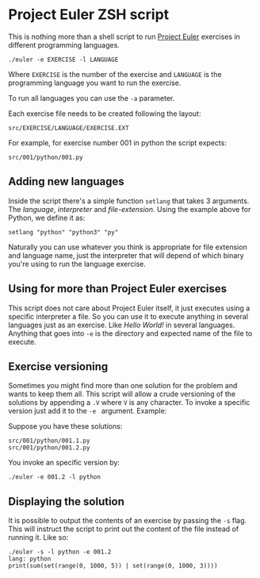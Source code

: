 # Project Euler ZSH script

This is nothing more than a shell script to run [Project
Euler](https://projecteuler.net) exercises in different programming languages.

```
./euler -e EXERCISE -l LANGUAGE
```

Where `EXERCISE` is the number of the exercise and `LANGUAGE` is the
programming language you want to run the exercise.

To run all languages you can use the `-a` parameter.

Each exercise file needs to be created following the layout:

```
src/EXERCISE/LANGUAGE/EXERCISE.EXT
```

For example, for exercise number 001 in python the script
expects:

```
src/001/python/001.py
```

## Adding new languages

Inside the script there's a simple function `setlang` that takes 3 arguments.
The *language*, *interpreter* and *file-extension*. Using the example above
for Python, we define it as:

```
setlang "python" "python3" "py"
```

Naturally you can use whatever you think is appropriate for file extension and
language name, just the interpreter that will depend of which binary you're
using to run the language exercise.

## Using for more than Project Euler exercises

This script does not care about Project Euler itself, it just executes using a
specific interpreter a file. So you can use it to execute anything in several
languages just as an exercise. Like _Hello World!_ in several languages.
Anything that goes into `-e` is the directory and expected name of the file to
execute.

## Exercise versioning

Sometimes you might find more than one solution for the problem and wants to
keep them all. This script will allow a crude versioning of the solutions by
appending a `.V` where `V` is any character. To invoke a specific version just
add it to the `-e ` argument. Example:

Suppose you have these solutions:
```
src/001/python/001.1.py
src/001/python/001.2.py
```

You invoke an specific version by:
```
./euler -e 001.2 -l python
```

## Displaying the solution

It is possible to output the contents of an exercise by passing the `-s` flag. This
will instruct the script to print out the content of the file instead of running it.
Like so:

```
./euler -s -l python -e 001.2
lang: python
print(sum(set(range(0, 1000, 5)) | set(range(0, 1000, 3))))
```
